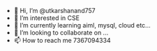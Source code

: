 - 👋 Hi, I’m @utkarshanand757
- 👀 I’m interested in CSE
- 🌱 I’m currently learning aiml, mysql, cloud etc...
- 💞️ I’m looking to collaborate on ...
- 📫 How to reach me 7367094334

<!---
utkarshanand757/utkarshanand757 is a ✨ special ✨ repository because its `README.md` (this file) appears on your GitHub profile.
You can click the Preview link to take a look at your changes.
--->
